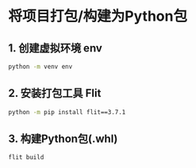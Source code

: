 # 将项目打包/构建为Python包

## 1. 创建虚拟环境 env

```bash
python -m venv env
```

## 2. 安装打包工具 Flit

```bash
python -m pip install flit==3.7.1
```

## 3. 构建Python包(.whl)

```bash
flit build  
```

